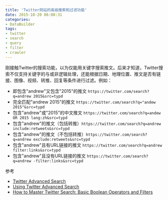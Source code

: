 ```yaml
---
title: 'Twitter网站的高级搜索和过滤功能'
date: 2015-10-20 06:08:31
categories: 
- DataBuilder
tags: 
- twitter
- search
- query
- filter
- crawler
---
```

刚接触Twitter的搜索功能，以为仅能用关键字搜索推文。后来才知道，Twitter搜索不仅支持关键字的与或非逻辑处理，还能根据日期、地理位置、推文是否有链接、图像、视频、转推、回复等条件进行过滤。例如：

- 即包含"andrew"又包含"2015"的推文 `https://twitter.com/search?q=andrew 2015&src=typd`
- 完全匹配"andrew 2015"的推文 `https://twitter.com/search?q="andew 2015"&src=typd`
- 包含"andrew"或"2015"的中文推文 `https://twitter.com/search?q=andew OR 2015 lang:zh&src=typd`
- 包含"andrew"的推文（包括转推）`https://twitter.com/search?q=andrew include:retweets&src=typd`
- 包含"andrew"的推文（不包括转推）`https://twitter.com/search?q=andrew exclude:retweets&src=typd`
- 包含"andrew"且有URL链接的推文 `https://twitter.com/search?q=andrew filter:links&src=typd`
- 包含"andrew"且没有URL链接的推文 `https://twitter.com/search?q=andrew -filter:links&src=typd`

参考
- [Twitter Advanced Search](https://twitter.com/search-advanced)  
- [Using Twitter Advanced Search](https://support.twitter.com/articles/71577)  
- [How to Master Twitter Search: Basic Boolean Operators and Filters](http://thesocialchic.com/2013/04/26/how-to-master-twitter-search/)  